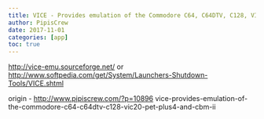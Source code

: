 ```yaml
---
title: VICE - Provides emulation of the Commodore C64, C64DTV, C128, VIC20, PET, PLUS4 and CBM-II
author: PipisCrew
date: 2017-11-01
categories: [app]
toc: true
---
```


http://vice-emu.sourceforge.net/
or
http://www.softpedia.com/get/System/Launchers-Shutdown-Tools/VICE.shtml

origin - http://www.pipiscrew.com/?p=10896 vice-provides-emulation-of-the-commodore-c64-c64dtv-c128-vic20-pet-plus4-and-cbm-ii